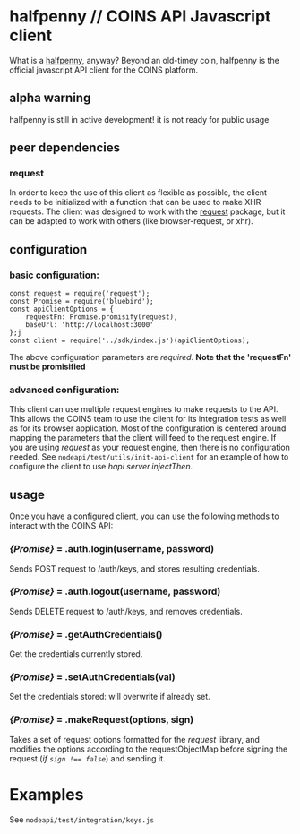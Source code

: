 # halfpenny // COINS API Javascript client

What is a [halfpenny](https://en.wikipedia.org/wiki/Halfpenny_(British_pre-decimal_coin)), anyway?  Beyond an old-timey coin, halfpenny is the official javascript API client for the COINS platform.

## alpha warning
halfpenny is still in active development!  it is not ready for public usage

## peer dependencies

### request
In order to keep the use of this client as flexible as possible, the client
needs to be initialized with a function that can be used to make XHR requests.
The client was designed to work with the [request](https://www.npmjs.com/package/request)
package, but it can be adapted to work with others (like browser-request, or xhr).

## configuration

### basic configuration:
```
const request = require('request');
const Promise = require('bluebird');
const apiClientOptions = {
    requestFn: Promise.promisify(request),
    baseUrl: 'http://localhost:3000'
};j
const client = require('../sdk/index.js')(apiClientOptions);
```
The above configuration parameters are *required*.
**Note that the 'requestFn' must be promisified**

### advanced configuration:

This client can use multiple request engines to make requests to the API. This
allows the COINS team to use the client for its integration tests as well as
for its browser application. Most of the configuration is centered around mapping
the parameters that the client will feed to the request engine. If you are using
*request* as your request engine, then there is no configuration needed. See
`nodeapi/test/utils/init-api-client` for an example of how to configure the
client to use *hapi server.injectThen*.

## usage

Once you have a configured client, you can use the following methods to interact
with the COINS API:

### *{Promise}* = .auth.login(username, password)

Sends POST request to /auth/keys, and stores resulting credentials.

### *{Promise}* = .auth.logout(username, password)

Sends DELETE request to /auth/keys, and removes credentials.

### *{Promise}* = .getAuthCredentials()

Get the credentials currently stored.

### *{Promise}* = .setAuthCredentials(val)

Set the credentials stored: will overwrite if already set.

### *{Promise}* = .makeRequest(options, sign)

Takes a set of request options formatted for the *request* library, and
modifies the options according to the requestObjectMap before signing the
request (*if `sign !== false`*) and sending it.

# Examples

See `nodeapi/test/integration/keys.js`

